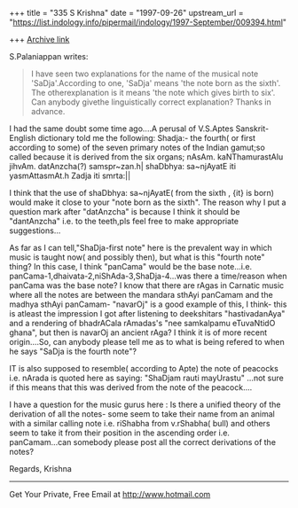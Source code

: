 +++
title = "335 S Krishna"
date = "1997-09-26"
upstream_url = "https://list.indology.info/pipermail/indology/1997-September/009394.html"

+++
[Archive link](https://list.indology.info/pipermail/indology/1997-September/009394.html)

S.Palaniappan writes:
>I have seen two explanations for the name of the musical note
>'SaDja'.According to one, 'SaDja' means 'the note born as the sixth'.
The otherexplanation is it means 'the note which gives birth to six'.
Can anybody givethe linguistically correct explanation? Thanks in
advance.
>


I had the same doubt some time ago....A perusal of V.S.Aptes
Sanskrit-English dictionary told me the following:
Shadja:- the fourth( or first according to some) of the seven primary
notes of the Indian gamut;so called because it is derived from the six
organs;
nAsAm. kaNThamurastAlu jihvAm. datAnzcha(?) samspr~zan.h|
shaDbhya: sa~njAyatE iti yasmAttasmAt.h Zadja iti smrta:||

I think that the use of shaDbhya: sa~njAyatE( from the sixth
, {it} is born) would make it close to your "note born as the sixth".
The reason why I put a question mark after "datAnzcha" is because I
think it should be "dantAnzcha" i.e. to the teeth,pls feel free to make
appropriate suggestions...

As far as I can tell,"ShaDja-first note" here is the prevalent way in
which music is taught now( and possibly then), but what is this "fourth
note" thing? In this case, I think "panCama" would be the base
note...i.e. panCama-1,dhaivata-2,niShAda-3,ShaDja-4...was there a
time/reason when panCama was the base note? I know that there are rAgas
in Carnatic music where all the notes are between the mandara sthAyi
panCamam and the madhya sthAyi panCamam- "navarOj" is a good example of
this, I think- this is atleast the impression I got after listening to
deekshitars "hastivadanAya" and a rendering of bhadrACala rAmadas's "nee
samkalpamu eTuvaNtidO ghana", but then is navarOj an ancient rAga? I
think it is of more recent origin....So, can anybody please tell me as
to what is being refered to when he says "SaDja is the fourth note"?

IT is also supposed to resemble( according to Apte) the note of peacocks
i.e. nArada is quoted here as saying: "ShaDjam rauti mayUrastu" ...not
sure if this means that this was derived from the note of the
peacock....

I have a question for the music gurus here : Is there a unified theory
of the derivation of all the notes- some seem to take their name from
an animal with a similar calling note i.e. riShabha from v.rShabha(
bull) and others seem to take it from their position in the ascending
order i.e. panCamam...can somebody please post all the correct
derivations of the notes?

Regards,
Krishna

______________________________________________________
Get Your Private, Free Email at http://www.hotmail.com



